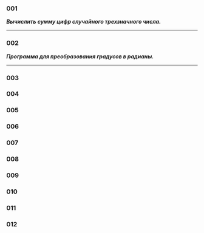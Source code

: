 ### 001

***Вычислить сумму цифр случайного трехзначного числа.***

---

### 002

***Программа для преобразования градусов в радианы.***

---

### 003



### 004


### 005


### 006

### 007



### 008


### 009


### 010

### 011

### 012

